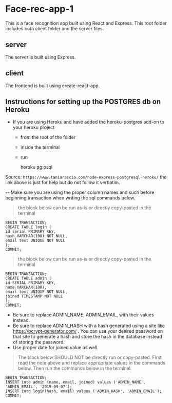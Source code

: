 # Face-rec-app-1

This is a face recognition app built using React and Express. This root folder includes both client folder and the server files.

## server

The server is built using Express.

## client

The frontend is built using create-react-app.

## Instructions for setting up the POSTGRES db on Heroku

- If you are using Heroku and have added the heroku-postgres add-on to your heroku project

  - from the root of the folder
  - inside the terminal
  - run


    heroku pg:psql

Source: `https://www.taniarascia.com/node-express-postgresql-heroku/`
the link above is just for help but do not follow it verbatim.

-- Make sure you are using the proper column names and such before beginning transaction when writing the sql commands below.

> the block below can be run as-is or directly copy-pasted in the terminal

    BEGIN TRANSACTION;
    CREATE TABLE login (
    id serial PRIMARY KEY,
    hash VARCHAR(100) NOT NULL,
    email text UNIQUE NOT NULL
    );
    COMMIT;

> the block below can be run as-is or directly copy-pasted in the terminal

    BEGIN TRANSACTION;
    CREATE TABLE admin (
    id SERIAL PRIMARY KEY,
    name VARCHAR(100),
    email text UNIQUE NOT NULL,
    joined TIMESTAMP NOT NULL
    );
    COMMIT;

- Be sure to replace ADMIN_NAME, ADMIN_EMAIL, with their values instead.
- Be sure to replace ADMIN_HASH with a hash generated using a site like <https://bcrypt-generator.com/> . You can use your desired password on that site to generate a hash and store the hash in the database instead of storing the password.
- Use proper date for joined value as well.

> The block below SHOULD NOT be directly run or copy-pasted. First read the note above and replace appropriate values in the commands below. Then run the commands below in the terminal.

    BEGIN TRANSACTION;
    INSERT into admin (name, email, joined) values ('ADMIN_NAME', 'ADMIN_EMAIL', '2019-09-07');
    INSERT into login(hash, email) values ('ADMIN_HASH', 'ADMIN_EMAIL');
    COMMIT;
